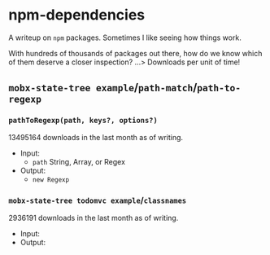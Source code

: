 # npm-dependencies

A writeup on `npm` packages. Sometimes I like seeing how things work.

With hundreds of thousands of packages out there, how do we know which of them deserve a closer inspection?
...> Downloads per unit of time!

## `mobx-state-tree example`/`path-match`/`path-to-regexp`

### `pathToRegexp(path, keys?, options?)`
13495164 downloads in the last month as of writing.
* Input:
    * `path` String, Array, or Regex
* Output:
    * `new Regexp`

### `mobx-state-tree todomvc example`/`classnames`
2936191 downloads in the last month as of writing.
* Input:
* Output:
